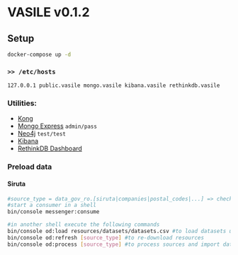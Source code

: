 # VASILE v0.1.2

## Setup

```bash
docker-compose up -d
```


### `>> /etc/hosts`

```
127.0.0.1 public.vasile mongo.vasile kibana.vasile rethinkdb.vasile
```


### Utilities:

* [Kong](http://public.vasile)
* [Mongo Express](http://mongo.vasile/) `admin/pass`
* [Neo4j](http://localhost:7474/browser/) `test/test`
* [Kibana](http://kibana.vasile/)
* [RethinkDB Dashboard](http://rethinkdb.vasile/)


### Preload data

#### Siruta

```bash
#source_type = data_gov_ro.[siruta|companies|postal_codes|...] => check App\Entity\OpenData\Source
#start a consumer in a shell
bin/console messenger:consume

#in another shell execute the following commands
bin/console od:load resources/datasets/datasets.csv #to load datasets urls from csv
bin/console od:refresh [source_type] #to re-download resources
bin/console od:process [source_type] #to process sources and import data
```
